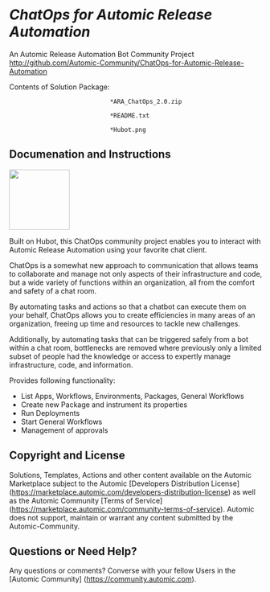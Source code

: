 *ChatOps for Automic Release Automation*
=============


An Automic Release Automation Bot Community Project 
http://github.com/Automic-Community/ChatOps-for-Automic-Release-Automation

<!-- List of attached files -->
Contents of Solution Package:

						
								*ARA_ChatOps_2.0.zip
								
								*README.txt
								
								*Hubot.png
								
						


Documenation and Instructions
---

<p><img src="https://448bb31d92917ba3390f-4a8f48d20b0d8c78b979208d38d37653.ssl.cf1.rackcdn.com/731/screenshots/Hubot.png" alt="" width="120" height="120" /></p>
<p>Built on Hubot, this ChatOps community project enables you to interact with Automic Release Automation using your favorite chat client.</p>
<p>ChatOps is a somewhat new approach to communication that allows teams to collaborate and manage not only aspects of their infrastructure and code, but a wide variety of functions within an organization, all from the comfort and safety of a chat room.</p>
<p>By automating tasks and actions so that a chatbot can execute them on your behalf, ChatOps allows you to create efficiencies in many areas of an organization, freeing up time and resources to tackle new challenges.</p>
<p>Additionally, by automating tasks that can be triggered safely from a bot within a chat room, bottlenecks are removed where previously only a limited subset of people had the knowledge or access to expertly manage infrastructure, code, and information.</p>
<p>Provides following functionality:</p>
<ul>
<li>List Apps, Workflows, Environments, Packages, General Workflows</li>
<li>Create new Package and instrument its properties</li>
<li>Run Deployments</li>
<li>Start General Workflows</li>
<li>Management of approvals</li>
</ul>

Copyright and License
---

Solutions, Templates, Actions and other content available on the Automic Marketplace subject to the Automic [Developers Distribution License] (https://marketplace.automic.com/developers-distribution-license) as well as the Automic Community [Terms of Service] (https://marketplace.automic.com/community-terms-of-service).
Automic does not support, maintain or warrant any content submitted by the Automic-Community.



Questions or Need Help? 
---
Any questions or comments? Converse with your fellow Users in the [Automic Community] (https://community.automic.com).